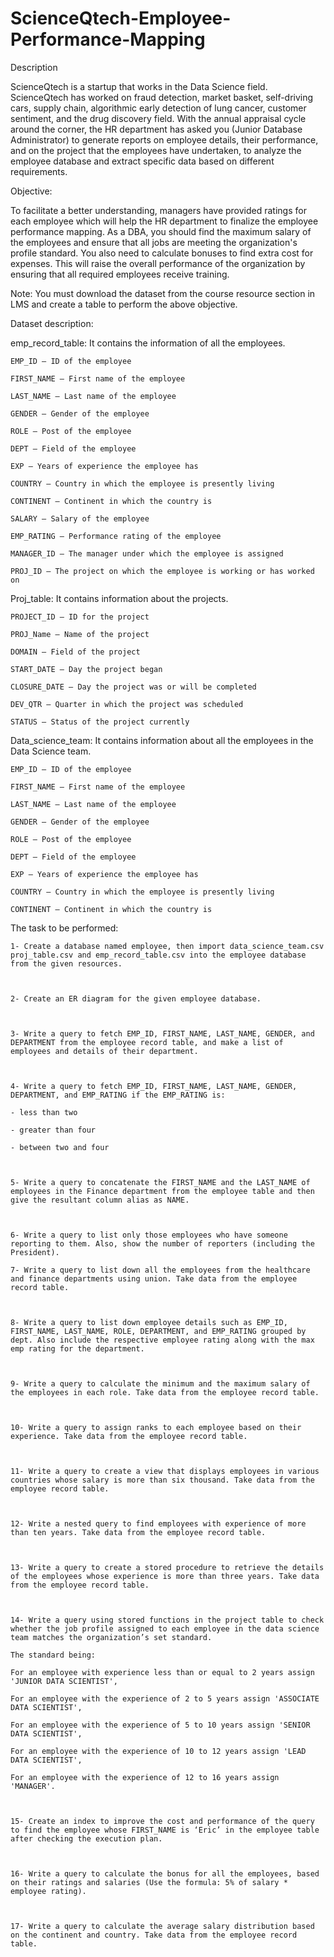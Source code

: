 # ScienceQtech-Employee-Performance-Mapping

Description

ScienceQtech is a startup that works in the Data Science field. ScienceQtech has worked on fraud detection, market basket, self-driving cars, supply chain, algorithmic early detection of lung cancer, customer sentiment, and the drug discovery field. With the annual appraisal cycle around the corner, the HR department has asked you (Junior Database Administrator) to generate reports on employee details, their performance, and on the project that the employees have undertaken, to analyze the employee database and extract specific data based on different requirements.

 

Objective: 

To facilitate a better understanding, managers have provided ratings for each employee which will help the HR department to finalize the employee performance mapping. As a DBA, you should find the maximum salary of the employees and ensure that all jobs are meeting the organization's profile standard. You also need to calculate bonuses to find extra cost for expenses. This will raise the overall performance of the organization by ensuring that all required employees receive training.

 

Note: You must download the dataset from the course resource section in LMS and create a table to perform the above objective.


 

Dataset description:

 

emp_record_table: It contains the information of all the employees.

    EMP_ID – ID of the employee

    FIRST_NAME – First name of the employee

    LAST_NAME – Last name of the employee

    GENDER – Gender of the employee

    ROLE – Post of the employee

    DEPT – Field of the employee

    EXP – Years of experience the employee has

    COUNTRY – Country in which the employee is presently living

    CONTINENT – Continent in which the country is

    SALARY – Salary of the employee

    EMP_RATING – Performance rating of the employee

    MANAGER_ID – The manager under which the employee is assigned 

    PROJ_ID – The project on which the employee is working or has worked on


 

Proj_table: It contains information about the projects.

    PROJECT_ID – ID for the project

    PROJ_Name – Name of the project

    DOMAIN – Field of the project

    START_DATE – Day the project began

    CLOSURE_DATE – Day the project was or will be completed

    DEV_QTR – Quarter in which the project was scheduled

    STATUS – Status of the project currently

 

Data_science_team: It contains information about all the employees in the Data Science team.

    EMP_ID – ID of the employee

    FIRST_NAME – First name of the employee

    LAST_NAME – Last name of the employee

    GENDER – Gender of the employee

    ROLE – Post of the employee

    DEPT – Field of the employee

    EXP – Years of experience the employee has

    COUNTRY – Country in which the employee is presently living

    CONTINENT – Continent in which the country is




 

The task to be performed: 

 

    1- Create a database named employee, then import data_science_team.csv proj_table.csv and emp_record_table.csv into the employee database from the given resources.

 

    2- Create an ER diagram for the given employee database.

 

    3- Write a query to fetch EMP_ID, FIRST_NAME, LAST_NAME, GENDER, and DEPARTMENT from the employee record table, and make a list of employees and details of their department.

 

    4- Write a query to fetch EMP_ID, FIRST_NAME, LAST_NAME, GENDER, DEPARTMENT, and EMP_RATING if the EMP_RATING is: 

    - less than two

    - greater than four 

    - between two and four

 

    5- Write a query to concatenate the FIRST_NAME and the LAST_NAME of employees in the Finance department from the employee table and then give the resultant column alias as NAME.

 

    6- Write a query to list only those employees who have someone reporting to them. Also, show the number of reporters (including the President).

    7- Write a query to list down all the employees from the healthcare and finance departments using union. Take data from the employee record table.

 

    8- Write a query to list down employee details such as EMP_ID, FIRST_NAME, LAST_NAME, ROLE, DEPARTMENT, and EMP_RATING grouped by dept. Also include the respective employee rating along with the max emp rating for the department.

 

    9- Write a query to calculate the minimum and the maximum salary of the employees in each role. Take data from the employee record table.

 

    10- Write a query to assign ranks to each employee based on their experience. Take data from the employee record table.

 

    11- Write a query to create a view that displays employees in various countries whose salary is more than six thousand. Take data from the employee record table.

 

    12- Write a nested query to find employees with experience of more than ten years. Take data from the employee record table.

 

    13- Write a query to create a stored procedure to retrieve the details of the employees whose experience is more than three years. Take data from the employee record table.

 

    14- Write a query using stored functions in the project table to check whether the job profile assigned to each employee in the data science team matches the organization’s set standard.
    
    The standard being:

    For an employee with experience less than or equal to 2 years assign 'JUNIOR DATA SCIENTIST',
  
    For an employee with the experience of 2 to 5 years assign 'ASSOCIATE DATA SCIENTIST',

    For an employee with the experience of 5 to 10 years assign 'SENIOR DATA SCIENTIST',

    For an employee with the experience of 10 to 12 years assign 'LEAD DATA SCIENTIST',

    For an employee with the experience of 12 to 16 years assign 'MANAGER'.

 

    15- Create an index to improve the cost and performance of the query to find the employee whose FIRST_NAME is ‘Eric’ in the employee table after checking the execution plan.

 

    16- Write a query to calculate the bonus for all the employees, based on their ratings and salaries (Use the formula: 5% of salary * employee rating).

 

    17- Write a query to calculate the average salary distribution based on the continent and country. Take data from the employee record table.



